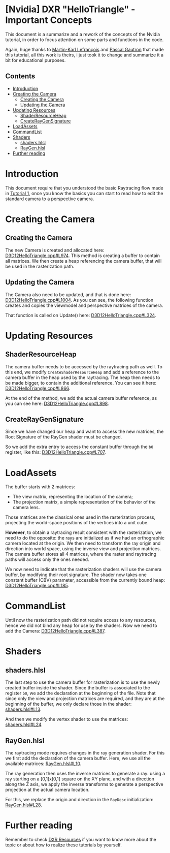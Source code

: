 # [Nvidia] DXR "HelloTriangle"  - Important Concepts
This document is a summarize and a rework of the concepts of the Nvidia tutorial, in order to focus attention on some parts and functions in the code.

Again, huge thanks to [Martin-Karl Lefrançois](https://devblogs.nvidia.com/author/mlefrancois/) and [Pascal Gautron](https://devblogs.nvidia.com/author/pgautron/) that made this tutorial, all this work is theirs, i just took it to change and summarize it a bit for educational purposes.

## Contents
- [Introduction](#introduction)
- [Creating the Camera](#creating-the-camera)
  - [Creating the Camera](#creating-the-camera-1)
  - [Updating the Camera](#updating-the-camera)
- [Updating Resources](#updating-resources)
  - [ShaderResourceHeap](#shaderresourceheap)
  - [CreateRayGenSignature](#createraygensignature)
- [LoadAssets](#loadassets)
- [CommandList](#commandlist)
- [Shaders](#shaders)
  - [shaders.hlsl](#shadershlsl)
  - [RayGen.hlsl](#raygenhlsl)
- [Further reading](#further-reading)

# Introduction
This document require that you understood the basic Raytracing flow made in [Tutorial 1](https://github.com/ScrappyCocco/DirectX-DXR-Tutorials/tree/master/1-Dx12DXRTriangle), once you know the basics you can start to read how to edit the standard camera to a perspective camera.

# Creating the Camera
## Creating the Camera
The new Camera is created and allocated here: [D3D12HelloTriangle.cpp#L974](https://github.com/ScrappyCocco/DirectX-DXR-Tutorials/blob/master/2-Dx12DXRTriangle-PerspectiveCamera/Project/D3D12HelloTriangle.cpp#L974). This method is creating a buffer to contain all matrices. We then create a heap referencing the camera buffer, that will be used in the rasterization path.

## Updating the Camera
The Camera also need to be updated, and that is done here: [D3D12HelloTriangle.cpp#L1004](https://github.com/ScrappyCocco/DirectX-DXR-Tutorials/blob/master/2-Dx12DXRTriangle-PerspectiveCamera/Project/D3D12HelloTriangle.cpp#L1004). As you can see, the following function creates and copies the viewmodel and perspective matrices of the camera.

That function is called on Update() here: [D3D12HelloTriangle.cpp#L324](https://github.com/ScrappyCocco/DirectX-DXR-Tutorials/blob/master/2-Dx12DXRTriangle-PerspectiveCamera/Project/D3D12HelloTriangle.cpp#L324).

# Updating Resources
## ShaderResourceHeap
The camera buffer needs to be accessed by the raytracing path as well. To this end, we modify `CreateShaderResourceHeap` and add a reference to the camera buffer in the heap used by the raytracing. The heap then needs to be made bigger, to contain the additional reference. You can see it here: [D3D12HelloTriangle.cpp#L866](https://github.com/ScrappyCocco/DirectX-DXR-Tutorials/blob/master/2-Dx12DXRTriangle-PerspectiveCamera/Project/D3D12HelloTriangle.cpp#L866).

At the end of the method, we add the actual camera buffer reference, as you can see here: [D3D12HelloTriangle.cpp#L898](https://github.com/ScrappyCocco/DirectX-DXR-Tutorials/blob/master/2-Dx12DXRTriangle-PerspectiveCamera/Project/D3D12HelloTriangle.cpp#L898).

## CreateRayGenSignature
Since we have changed our heap and want to access the new matrices, the Root Signature of the RayGen shader must be changed.

So we add the extra entry to access the constant buffer through the `b0` register, like this:
[D3D12HelloTriangle.cpp#L707](https://github.com/ScrappyCocco/DirectX-DXR-Tutorials/blob/master/2-Dx12DXRTriangle-PerspectiveCamera/Project/D3D12HelloTriangle.cpp#L707).

# LoadAssets
The buffer starts with 2 matrices:

* The view matrix, representing the location of the camera;
* The projection matrix, a simple representation of the behavior of the camera lens.

Those matrices are the classical ones used in the rasterization process, projecting the world-space positions of the vertices into a unit cube.

**However**, to obtain a raytracing result consistent with the rasterization, we need to do the opposite: the rays are initialized as if we had an orthographic camera located at the origin. We then need to transform the ray origin and direction into world space, using the inverse view and projection matrices. The camera buffer stores all 4 matrices, where the raster and raytracing paths will access only the ones needed.

We now need to indicate that the rasterization shaders will use the camera buffer, by modifying their root signature. The shader now takes one constant buffer (CBV) parameter, accessible from the currently bound heap: [D3D12HelloTriangle.cpp#L185](https://github.com/ScrappyCocco/DirectX-DXR-Tutorials/blob/master/2-Dx12DXRTriangle-PerspectiveCamera/Project/D3D12HelloTriangle.cpp#L185).

# CommandList
Until now the rasterization path did not require access to any resources, hence we did not bind any heap for use by the shaders. Now we need to add the Camera: [D3D12HelloTriangle.cpp#L387](https://github.com/ScrappyCocco/DirectX-DXR-Tutorials/blob/master/2-Dx12DXRTriangle-PerspectiveCamera/Project/D3D12HelloTriangle.cpp#L387).

# Shaders
## shaders.hlsl
The last step to use the camera buffer for rasterization is to use the newly created buffer inside the shader. Since the buffer is associated to the register `b0`, we add the declaration at the beginning of the file. Note that since only the view and projection matrices are required, and they are at the beginning of the buffer, we only declare those in the shader: [shaders.hlsl#L13](https://github.com/ScrappyCocco/DirectX-DXR-Tutorials/blob/master/2-Dx12DXRTriangle-PerspectiveCamera/Project/shaders/shaders.hlsl#L13).

And then we modify the vertex shader to use the matrices: [shaders.hlsl#L24](https://github.com/ScrappyCocco/DirectX-DXR-Tutorials/blob/master/2-Dx12DXRTriangle-PerspectiveCamera/Project/shaders/shaders.hlsl#L24).

## RayGen.hlsl
The raytracing mode requires changes in the ray generation shader. For this we first add the declaration of the camera buffer. Here, we use all the available matrices: [RayGen.hlsl#L10](https://github.com/ScrappyCocco/DirectX-DXR-Tutorials/blob/master/2-Dx12DXRTriangle-PerspectiveCamera/Project/shaders/RayGen.hlsl#L10).

The ray generation then uses the inverse matrices to generate a ray: using a ray starting on a [0,1]x[0,1] square on the XY plane, and with a direction along the Z axis, we apply the inverse transforms to generate a perspective projection at the actual camera location.

For this, we replace the origin and direction in the `RayDesc` initialization: [RayGen.hlsl#L28](https://github.com/ScrappyCocco/DirectX-DXR-Tutorials/blob/master/2-Dx12DXRTriangle-PerspectiveCamera/Project/shaders/RayGen.hlsl#L28).

# Further reading
Remember to check [DXR Resources](https://github.com/ScrappyCocco/DirectX-DXR-Tutorials#resources) if you want to know more about the topic or about how to realize these tutorials by yourself.
